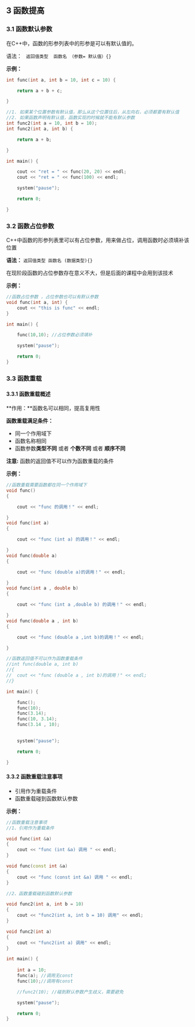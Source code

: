 ## 3 函数提高

### 3.1 函数默认参数

在C++中，函数的形参列表中的形参是可以有默认值的。

语法： ` 返回值类型  函数名 （参数= 默认值）{}` 

**示例：**

```C++
int func(int a, int b = 10, int c = 10) {

	return a + b + c;

}

//1. 如果某个位置参数有默认值，那么从这个位置往后，从左向右，必须都要有默认值
//2. 如果函数声明有默认值，函数实现的时候就不能有默认参数
int func2(int a = 10, int b = 10); 
int func2(int a, int b) {

	return a + b;

}

int main() {

	cout << "ret = " << func(20, 20) << endl;
	cout << "ret = " << func(100) << endl;

	system("pause");

	return 0;

}

``` 

### 3.2 函数占位参数

C++中函数的形参列表里可以有占位参数，用来做占位，调用函数时必须填补该位置

**语法：** `返回值类型 函数名 (数据类型){}` 

在现阶段函数的占位参数存在意义不大，但是后面的课程中会用到该技术

**示例：**

```C++
//函数占位参数 ，占位参数也可以有默认参数
void func(int a, int) {
	cout << "this is func" << endl;
}

int main() {

	func(10,10); //占位参数必须填补

	system("pause");

	return 0;
}
```

### 3.3 函数重载

#### 3.3.1 函数重载概述

**作用：**函数名可以相同，提高复用性

**函数重载满足条件：**

* 同一个作用域下
* 函数名称相同
* 函数参数**类型不同**  或者 **个数不同** 或者 **顺序不同**

**注意:**  函数的返回值不可以作为函数重载的条件

**示例：**

```C++
//函数重载需要函数都在同一个作用域下
void func()
{

	cout << "func 的调用！" << endl;

}
void func(int a)
{

	cout << "func (int a) 的调用！" << endl;

}
void func(double a)
{

	cout << "func (double a)的调用！" << endl;

}
void func(int a , double b)
{

	cout << "func (int a ,double b) 的调用！" << endl;

}
void func(double a , int b)
{

	cout << "func (double a ,int b)的调用！" << endl;

}

//函数返回值不可以作为函数重载条件
//int func(double a, int b)
//{
//	cout << "func (double a , int b)的调用！" << endl; 
//}

int main() {

	func(); 
	func(10); 
	func(3.14); 
	func(10, 3.14); 
	func(3.14 , 10); 
	

	system("pause");

	return 0;

}

``` 

#### 3.3.2 函数重载注意事项

* 引用作为重载条件
* 函数重载碰到函数默认参数

**示例：**

```C++
//函数重载注意事项
//1、引用作为重载条件

void func(int &a)
{
	cout << "func (int &a) 调用 " << endl;
}

void func(const int &a)
{
	cout << "func (const int &a) 调用 " << endl;
}

//2、函数重载碰到函数默认参数

void func2(int a, int b = 10)
{
	cout << "func2(int a, int b = 10) 调用" << endl;
}

void func2(int a)
{
	cout << "func2(int a) 调用" << endl;
}

int main() {
	
	int a = 10;
	func(a); //调用无const
	func(10);//调用有const

	//func2(10); //碰到默认参数产生歧义，需要避免

	system("pause");

	return 0;
}
```

